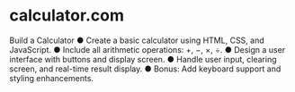 # calculator.com
Build a Calculator
● Create a basic calculator using HTML, CSS, and JavaScript.
● Include all arithmetic operations: +, −, ×, ÷.
● Design a user interface with buttons and display screen.
● Handle user input, clearing screen, and real-time result display.
● Bonus: Add keyboard support and styling enhancements.
